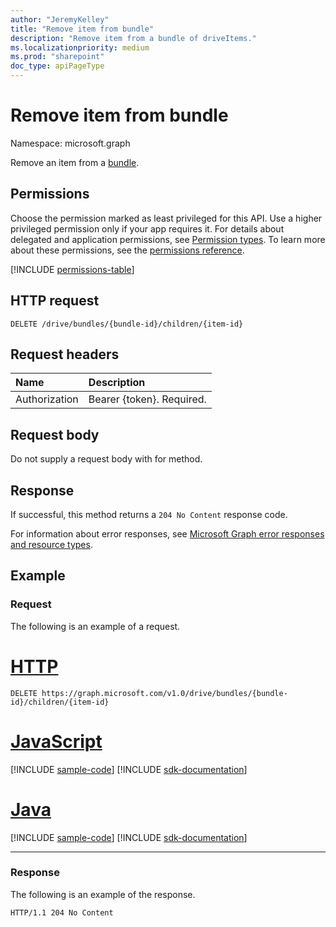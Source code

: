 ```yaml
---
author: "JeremyKelley"
title: "Remove item from bundle"
description: "Remove item from a bundle of driveItems."
ms.localizationpriority: medium
ms.prod: "sharepoint"
doc_type: apiPageType
---
```


# Remove item from bundle

Namespace: microsoft.graph

Remove an item from a [bundle][].

## Permissions

Choose the permission marked as least privileged for this API. Use a higher privileged permission only if your app requires it. For details about delegated and application permissions, see [Permission types](/graph/permissions-overview#permission-types). To learn more about these permissions, see the [permissions reference](/graph/permissions-reference).

<!-- { "blockType": "permissions", "name": "bundle_removeitem" } -->
[!INCLUDE [permissions-table](../includes/permissions/bundle-removeitem-permissions.md)]

## HTTP request

```http
DELETE /drive/bundles/{bundle-id}/children/{item-id}
```

## Request headers

| Name          | Description  |
|:------------- |:------------ |
| Authorization | Bearer {token}. Required. |

## Request body

Do not supply a request body with for method.

## Response

If successful, this method returns a `204 No Content` response code.

For information about error responses, see [Microsoft Graph error responses and resource types][error-response].

## Example

### Request

The following is an example of a request.

# [HTTP](#tab/http)
<!-- {"blockType": "request", "name": "remove-from-bundle" } -->

```http
DELETE https://graph.microsoft.com/v1.0/drive/bundles/{bundle-id}/children/{item-id}
```

# [JavaScript](#tab/javascript)
[!INCLUDE [sample-code](../includes/snippets/javascript/remove-from-bundle-javascript-snippets.md)]
[!INCLUDE [sdk-documentation](../includes/snippets/snippets-sdk-documentation-link.md)]

# [Java](#tab/java)
[!INCLUDE [sample-code](../includes/snippets/java/remove-from-bundle-java-snippets.md)]
[!INCLUDE [sdk-documentation](../includes/snippets/snippets-sdk-documentation-link.md)]

---

### Response

The following is an example of the response.

<!-- { "blockType": "response" } -->

```http
HTTP/1.1 204 No Content
```


[bundle]: ../resources/bundle.md
[error-response]: /graph/errors

<!-- {
  "type": "#page.annotation",
  "description": "Remove an item from a bundle.",
  "keywords": "",
  "section": "documentation"
} -->


